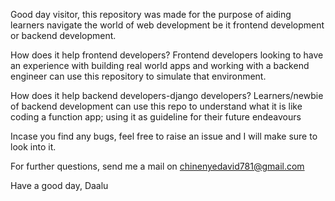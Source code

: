 Good day visitor, this repository was made for the purpose of aiding learners navigate the world of web development be it frontend development or backend development.

How does it help frontend developers? Frontend developers looking to have an experience with building real world apps and working with a backend engineer can use this repository to simulate that environment.

How does it help backend developers-django developers? Learners/newbie of backend development can use this repo to understand what it is like coding a function app; using it as guideline for their future endeavours 

Incase you find any bugs, feel free to raise an issue and I will make sure to look into it.

For further questions, send me a mail on chinenyedavid781@gmail.com

Have a good day, Daalu
